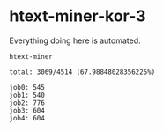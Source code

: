 # htext-miner-kor-3

Everything doing here is automated.

```
htext-miner

total: 3069/4514 (67.98848028356225%)

job0: 545
job1: 540
job2: 776
job3: 604
job4: 604
```
